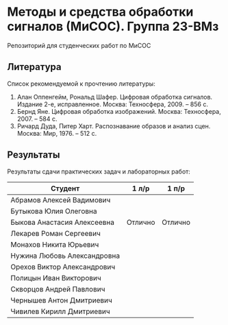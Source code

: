 # Методы и средства обработки сигналов (МиСОС). Группа 23-ВМз
Репозиторий для студенческих работ по МиСОС

Литература
----------
Список рекомендуемой к прочтению литературы:
1. Алан Оппенгейм, Рональд Шафер. Цифровая обработка сигналов. Издание 2-е, исправленное. Москва: Техносфера, 2009. – 856 с.
2. Бернд Яне. Цифровая обработка изображений. Москва: Техносфера, 2007. – 584 с.
3. Ричард Дуда, Питер Харт. Распознавание образов и анализ сцен. Москва: Мир, 1976. – 512 с.

Результаты
----------

Результаты сдачи практических задач и лабораторных работ:

| Студент                       |       1 л/р       |       1 п/р       |
| ----------------------------- | ----------------- | ----------------- |
| Абрамов Алексей Вадимович     |                   |                   |
| Бутыкова Юлия Олеговна        |                   |                   |
| Быкова Анастасия Алексеевна   | Отлично           | Отлично           |
| Лекарев Роман Сергеевич       |                   |                   |
| Монахов Никита Юрьевич        |                   |                   |
| Нужина Любовь Александровна   |                   |                   |
| Орехов Виктор Александрович   |                   |                   |
| Полицын Иван Викторович       |                   |                   |
| Скворцов Андрей Павлович      |                   |                   |
| Чернышев Антон Дмитриевич     |                   |                   |
| Чивилев Кирилл Дмитриевич     |                   |                   |
